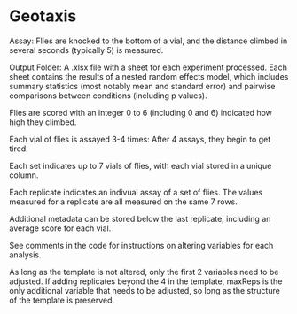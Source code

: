 # Geotaxis 
Assay: Flies are knocked to the bottom of a vial, and the distance climbed in several seconds (typically 5) is measured.

Output Folder: A .xlsx file with a sheet for each experiment processed. Each sheet contains the results of a nested random effects model, which includes summary statistics (most notably mean and standard error) and pairwise comparisons between conditions (including p values).

Flies are scored with an integer 0 to 6 (including 0 and 6) indicated how high they climbed.

Each vial of flies is assayed 3-4 times: After 4 assays, they begin to get tired.

Each set indicates up to 7 vials of flies, with each vial stored in a unique column.

Each replicate indicates an indivual assay of a set of flies. The values measured for a replicate are all measured on the same 7 rows.

Additional metadata can be stored below the last replicate, including an average score for each vial.

See comments in the code for instructions on altering variables for each analysis. 

As long as the template is not altered, only the first 2 variables need to be adjusted. If adding replicates beyond the 4 in the template, maxReps is the only additional variable that needs to be adjusted, so long as the structure of the template is preserved.
